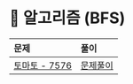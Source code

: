 # 📖 알고리즘 (BFS)
| 문제 | 풀이 |
|:--- |:--- |
| [토마토 - 7576](https://www.acmicpc.net/problem/7576) | [문제풀이](./7576.py) |